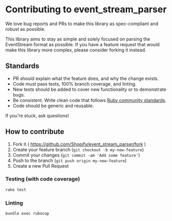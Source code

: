 # Contributing to event_stream_parser

We love bug reports and PRs to make this library as spec-compliant and robust as possible.

This library aims to stay as simple and solely focused on parsing the EventStream format as possible. If you have a feature request that would make this library more complex, please consider forking it instead.

## Standards

- PR should explain what the feature does, and why the change exists.
- Code _must_ pass tests, 100% branch coverage, and linting.
- New tests should be added to cover new functionality or to demonstrate bugs.
- Be consistent. Write clean code that follows [Ruby community standards](https://github.com/bbatsov/ruby-style-guide).
- Code should be generic and reusable.

If you're stuck, ask questions!

## How to contribute

1. Fork it ( https://github.com/Shopify/event_stream_parser/fork )
2. Create your feature branch (`git checkout -b my-new-feature`)
3. Commit your changes (`git commit -am 'Add some feature'`)
4. Push to the branch (`git push origin my-new-feature`)
5. Create a new Pull Request

### Testing (with code coverage)

```sh
rake test
```

### Linting

```sh
bundle exec rubocop
```
